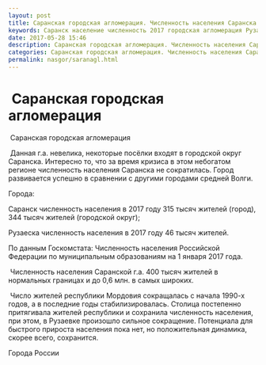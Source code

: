 ```yaml
---
layout: post
title: Саранская городская агломерация. Численность населения Саранска
keywords: Саранск население численность 2017 городская агломерация Рузаеска 
date: 2017-05-28 15:46
description: Саранская городская агломерация. Численность населения Саранска 2017
categories: Саранская городская агломерация. Численность населения Саранска 2017
permalink: nasgor/saranagl.html
---
```


#  Саранская городская агломерация



 Саранская городская агломерация



 Данная г.а. невелика, некоторые посёлки входят в городской округ Саранска. Интересно то, что за время кризиса в этом небогатом регионе численность населения Саранска не сократилась. Город развивается успешно в сравнении с другими городами средней Волги.



Города: 



Саранск численность населения в 2017 году 315 тысяч жителей (город), 344 тысяч жителей (городской округ);


Рузаеска численность населения в 2017 году 46 тысяч жителей.


По данным Госкомстата: Численность населения Российской Федерации по муниципальным образованиям на 1 января 2017 года.



 Численность населения Саранской г.а. 400 тысяч жителей в нормальных границах и до 0,6 млн. в самых широких.




 Число жителей республики Мордовия сокращалась с начала 1990-х годов, а в последние годы стабилизировалась. Столица постепенно притягивала жителей республики и сохранила численность населения, при этом, в Рузаевке произошло сильное сокращение. Потенциала для быстрого прироста населения пока нет, но положительная динамика, скорее всего, сохранится.




Города России

		
